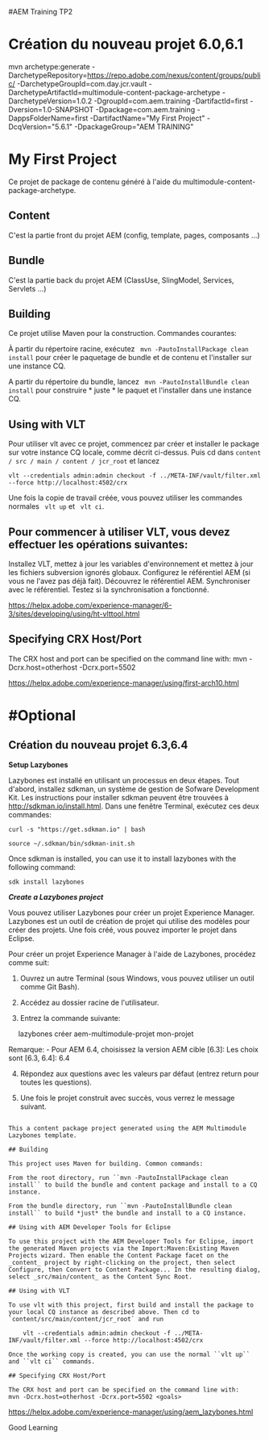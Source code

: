 #AEM Training TP2

# Création du nouveau projet 6.0,6.1

 mvn archetype:generate -DarchetypeRepository=https://repo.adobe.com/nexus/content/groups/public/ -DarchetypeGroupId=com.day.jcr.vault -DarchetypeArtifactId=multimodule-content-package-archetype -DarchetypeVersion=1.0.2 -DgroupId=com.aem.training -DartifactId=first -Dversion=1.0-SNAPSHOT -Dpackage=com.aem.training -DappsFolderName=first -DartifactName="My First Project" -DcqVersion="5.6.1" -DpackageGroup="AEM TRAINING"


My First Project
========

Ce projet de package de contenu généré à l'aide du multimodule-content-package-archetype.

Content
------
C'est la partie front du projet AEM (config, template, pages, composants ...)

Bundle
------
C'est la partie back du projet AEM (ClassUse, SlingModel, Services, Servlets ...)

Building
--------

Ce projet utilise Maven pour la construction. Commandes courantes:

À partir du répertoire racine, exécutez `` mvn -PautoInstallPackage clean install`` pour créer le paquetage de bundle et de contenu et l'installer sur une instance CQ.

A partir du répertoire du bundle, lancez `` mvn -PautoInstallBundle clean install`` pour construire * juste * le paquet et l'installer dans une instance CQ.

Using with VLT
--------------

Pour utiliser vlt avec ce projet, commencez par créer et installer le package sur votre instance CQ locale, comme décrit ci-dessus. Puis cd dans `content / src / main / content / jcr_root` et lancez

    vlt --credentials admin:admin checkout -f ../META-INF/vault/filter.xml --force http://localhost:4502/crx

Une fois la copie de travail créée, vous pouvez utiliser les commandes normales `` vlt up`` et `` vlt ci``.


Pour commencer à utiliser VLT, vous devez effectuer les opérations suivantes:
---------------------------------------------------
Installez VLT, mettez à jour les variables d'environnement et mettez à jour les fichiers subversion ignorés globaux.
Configurez le référentiel AEM (si vous ne l'avez pas déjà fait).
Découvrez le référentiel AEM.
Synchroniser avec le référentiel.
Testez si la synchronisation a fonctionné.


https://helpx.adobe.com/experience-manager/6-3/sites/developing/using/ht-vlttool.html

Specifying CRX Host/Port
------------------------

The CRX host and port can be specified on the command line with:
mvn -Dcrx.host=otherhost -Dcrx.port=5502 <goals>


https://helpx.adobe.com/experience-manager/using/first-arch10.html



#Optional
=======

Création du nouveau projet 6.3,6.4
-----------------

**Setup Lazybones**

Lazybones est installé en utilisant un processus en deux étapes. Tout d'abord, installez sdkman, un système de gestion de Sofware Development Kit. Les instructions pour installer sdkman peuvent être trouvées à http://sdkman.io/install.html.
Dans une fenêtre Terminal, exécutez ces deux commandes:

`curl -s "https://get.sdkman.io" | bash`

`source ~/.sdkman/bin/sdkman-init.sh`

Once sdkman is installed, you can use it to install lazybones with the following command:

`sdk install lazybones`

**_Create a Lazybones project_**

Vous pouvez utiliser Lazybones pour créer un projet Experience Manager. Lazybones est un outil de création de projet qui utilise des modèles pour créer des projets. Une fois créé, vous pouvez importer le projet dans Eclipse.

Pour créer un projet Experience Manager à l'aide de Lazybones, procédez comme suit:

1. Ouvrez un autre Terminal (sous Windows, vous pouvez utiliser un outil comme Git Bash).

2. Accédez au dossier racine de l'utilisateur.

3. Entrez la commande suivante:

     lazybones créer aem-multimodule-projet mon-projet

Remarque: - Pour AEM 6.4, choisissez la version AEM cible [6.3]: Les choix sont [6.3, 6.4]: 6.4

4. Répondez aux questions avec les valeurs par défaut (entrez return pour toutes les questions).

5. Une fois le projet construit avec succès, vous verrez le message suivant.


```# AEM training

This a content package project generated using the AEM Multimodule Lazybones template.

## Building

This project uses Maven for building. Common commands:

From the root directory, run ``mvn -PautoInstallPackage clean install`` to build the bundle and content package and install to a CQ instance.

From the bundle directory, run ``mvn -PautoInstallBundle clean install`` to build *just* the bundle and install to a CQ instance.

## Using with AEM Developer Tools for Eclipse

To use this project with the AEM Developer Tools for Eclipse, import the generated Maven projects via the Import:Maven:Existing Maven Projects wizard. Then enable the Content Package facet on the _content_ project by right-clicking on the project, then select Configure, then Convert to Content Package... In the resulting dialog, select _src/main/content_ as the Content Sync Root.

## Using with VLT

To use vlt with this project, first build and install the package to your local CQ instance as described above. Then cd to `content/src/main/content/jcr_root` and run

    vlt --credentials admin:admin checkout -f ../META-INF/vault/filter.xml --force http://localhost:4502/crx

Once the working copy is created, you can use the normal ``vlt up`` and ``vlt ci`` commands.

## Specifying CRX Host/Port

The CRX host and port can be specified on the command line with:
mvn -Dcrx.host=otherhost -Dcrx.port=5502 <goals>
```

https://helpx.adobe.com/experience-manager/using/aem_lazybones.html


Good Learning 
